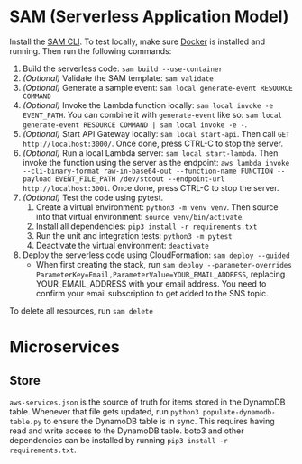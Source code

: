 # SAM (Serverless Application Model)

Install the [SAM CLI](https://docs.aws.amazon.com/serverless-application-model/latest/developerguide/install-sam-cli.html). To test locally, make sure [Docker](https://docs.docker.com/get-docker/) is installed and running. Then run the following commands:

1. Build the serverless code: `sam build --use-container`
2. _(Optional)_ Validate the SAM template: `sam validate`
3. _(Optional)_ Generate a sample event: `sam local generate-event RESOURCE COMMAND`
4. _(Optional)_ Invoke the Lambda function locally: `sam local invoke -e EVENT_PATH`. You can combine it with `generate-event` like so: `sam local generate-event RESOURCE COMMAND | sam local invoke -e -`.
5. _(Optional)_ Start API Gateway locally: `sam local start-api`. Then call `GET http://localhost:3000/`. Once done, press CTRL-C to stop the server.
6. _(Optional)_ Run a local Lambda server: `sam local start-lambda`. Then invoke the function using the server as the endpoint: `aws lambda invoke --cli-binary-format raw-in-base64-out --function-name FUNCTION --payload EVENT_FILE_PATH /dev/stdout --endpoint-url http://localhost:3001`. Once done, press CTRL-C to stop the server.
7. _(Optional)_ Test the code using pytest.
   1. Create a virtual environment: `python3 -m venv venv`. Then source into that virtual environment: `source venv/bin/activate`.
   2. Install all dependencies: `pip3 install -r requirements.txt`
   3. Run the unit and integration tests: `python3 -m pytest`
   4. Deactivate the virtual environment: `deactivate`
8. Deploy the serverless code using CloudFormation: `sam deploy --guided`
   - When first creating the stack, run `sam deploy --parameter-overrides ParameterKey=Email,ParameterValue=YOUR_EMAIL_ADDRESS`, replacing YOUR_EMAIL_ADDRESS with your email address. You need to confirm your email subscription to get added to the SNS topic.

To delete all resources, run `sam delete`

# Microservices

## Store

`aws-services.json` is the source of truth for items stored in the DynamoDB table. Whenever that file gets updated, run `python3 populate-dynamodb-table.py` to ensure the DynamoDB table is in sync. This requires having read and write access to the DynamoDB table. boto3 and other dependencies can be installed by running `pip3 install -r requirements.txt`.
